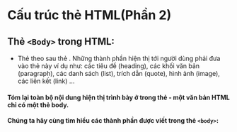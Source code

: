 # Cấu trúc thẻ HTML(Phần 2)
## Thẻ `<Body>` trong HTML:  
- Thẻ <body> theo sau thẻ <head>. Những thành phần hiện thị tới người dùng phải đưa vào thẻ này ví dụ như: các tiêu đề (heading), các khối văn bản (paragraph), các danh sách (list), trích dẫn (quote), hình ảnh (image), các liên kết (link) ... 
#### Tóm lại toàn bộ nội dung hiện thị trình bày ở trong thẻ <body> - một văn bản HTML chỉ có một thẻ body.  
 **Chúng ta hãy cùng tìm hiểu các thành phần được viết trong thẻ `<body>`:**
  
